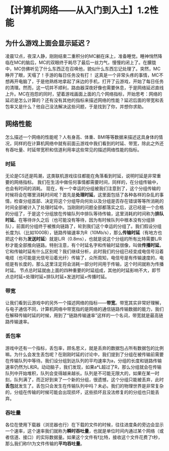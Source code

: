 # 【计算机网络——从入门到入土】1.2性能
## 为什么游戏上面会显示延迟？
凌晨12点，夜深人静，刚刚结束二重积分的MC躺在床上，准备睡觉。睡神悄然降临在MC的脑后，MC的双眼终于耗尽了最后一丝力气，慢慢的闭上了。在朦胧中，MC仿佛听见了什么东西正在召唤他，貌似什么东西忘记处理了。突然，MC睁开了眼，天塌了！手游的每日任务没有打！
这真是一个非常头疼的事情，MC不想再开电脑了，于是他熟练地拿起了床边的手机，打开了云游戏，开始了每日任务的清理。然而，这一切并不顺利，路由器深夜好像也需要休息，于是网络延迟直线上升。MC在抱怨的同时，望着游戏画面上面的几个网络指标，开始思考：网络的延迟是怎么计算的？还有没有其他的指标来描述网络的性能？延迟后面的带宽和丢包率又是什么？他自己没法解决这些问题，于是找到了你，并想你求助。
## 网络性能
怎么描述一个网络的性能呢？人有身高、体重、BMI等等数据来描述这具身体的情况，同样的在计算机网络中就有前面云游戏中我们看到的时延、带宽，除此之外还有吞吐量、时延带宽积和信道利用率这些常见的描述网络性能的指标。
### 时延
无论是CS还是鸣潮，这类联机游戏往往都能在角落看到时延，说明时延是非常重要的网络指标。
我们在生活中做任何事情都需要时间，同样的，在分组传输中，也会有时间的消耗。
现在，有一个幸运的分组被我们注意到了，这个分组传输的时候将会在哪里消耗时间呢？首先是**处理时延**，这里面包括了各种各样的杂乱的事情，检查分组首部、决定将这个分组导向何处以及分组是否存在错误等等所消耗的时间全部被计入了处理时延中。当刚刚的问题全部都落实之后，这已经是一个合格的分组了，于是这个分组放在传输队列中排队等待传输，这里消耗的时间称为**排队时延**。在等待许久之后（也可能没有等待，因为有时候队列中根本没有分组排队），前面的分组终于被推向链路了，轮到我们这个幸运的分组了。我们假设分组长度为L（比如1000B），链路传输速率为R（10Mb/s），那么**传输时延**（有地方也把这个称为**发送时延**）就是L/R（0.8ms），也就是说这个分组的所有比特需要L/R秒才能全部推向链路。特别注意，有个时延名字和传输时延很像，叫做**传播时延**，它和传输时延有什么区别呢？我们继续分析，此时我们的分组已经变成电信号沿着电缆（也可能是光信号沿着光纤）传输了，众所周知，电信号是有传输速度的，电缆是有长度的，那么这里注定将会消耗一部分时间用于传输，这个时间就称为传播时延。
节点总时延就由上面的四种重要的时延组成，其他的时延影响不大，即节点总时延=处理时延+排队时延+发送时延+传播时延。
### 带宽
让我们看到云游戏中的另外一个描述网络的指标——**带宽**。带宽其实非常好理解，与电子通信不同，计算机网络中带宽指的是网络的通信链路传输数据的能力，我们在解释传输时延的时候，用到了“链路传输速率”这样的一个名词，带宽就是最高链路传输速率。
### 丢包率
游戏中还有一个指标，丢包率，顾名思义，就是丢弃的数据包占所有数据包的比例嘛。为什么会发生丢包呢？在刚刚时延的讨论中，我们提到了分组在被传输前需要在传输队列中等待。我们设分组到达队列的平均速率为a，分组的长度和链路传输速率仍然为L和R。动动脑子，我们发现，如果a*L超过了R，那么分组就会在传输队列中开始堆积，队列会变得越来越长。队列是不可能无限大的，如果在某一时刻，队列满了，而正好到来了一个新的分组，很遗憾，这个分组只能被丢弃，此时**丢包**就发生了。丢包只会发生在传输队列中吗？未必。我们的物理世界是非常复杂的，分组在传输的时候可能会出现损坏，这些损坏且没法修复的的分组也只能丢弃。
### 吞吐量
各位在使用下载器（浏览器也行）在下载的文件的时候，往往进度条的旁边会显示一个速率，这个速率我们就称为**瞬时吞吐量**，也就是单位时间内通过某个网络（或者信道、接口）的实际数据量。如果这个文件有f比特，接收这个文件花费了t秒，那么我们称f/t为文件传输的**平均吞吐量**。